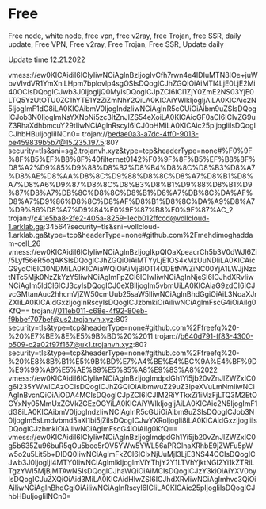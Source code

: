 # Free
Free node, white node, free vpn, free v2ray, free Trojan, free SSR, daily update, Free VPN, Free v2ray, Free Trojan, Free SSR, Update daily

Update time 12.21.2022

vmess://ew0KICAidiI6ICIyIiwNCiAgInBzIjogIvCfh7rwn4e4IDIuMTN8IOe+juWbvVlvdVR1YmXnlLHpm7bplovlp4sgOSIsDQogICJhZGQiOiAiMTI4LjE0LjE2Mi40OCIsDQogICJwb3J0IjogIjQ0MyIsDQogICJpZCI6ICI1ZjY0ZmE2NS03YjE0LTQ5YzUtOTU0ZC1hYTE1YzZiZmNhY2QiLA0KICAiYWlkIjogIjAiLA0KICAic2N5IjogImF1dG8iLA0KICAibmV0IjogIndzIiwNCiAgInR5cGUiOiAibm9uZSIsDQogICJob3N0IjogImNsYXNoNi5zc3ItZnJlZS54eXoiLA0KICAicGF0aCI6ICIvZG9uZ3RhaXdhbmcuY29tIiwNCiAgInRscyI6ICJ0bHMiLA0KICAic25pIjogIiIsDQogICJhbHBuIjogIiINCn0=
trojan://bedae0a3-a7dc-4ff0-9013-be459839b5b7@15.235.197.5:80?security=tls&sni=sg2.trojanvh.xyz&type=tcp&headerType=none#%F0%9F%8F%B5%EF%B8%8F%40filternet0142%F0%9F%8F%B5%EF%B8%8F%D8%A2%D9%85%D9%88%D8%B2%D8%B4%D8%8C%D8%B3%D8%A7%D8%AE%D8%AA%D8%8C%D9%88%D8%8C%D8%A7%D8%B1%D8%A7%D8%A6%D9%87%D8%8C%D8%B3%D8%B1%D9%88%D8%B1%D9%87%D8%A7%DB%8C%D8%8C%D8%B1%D8%A7%DB%8C%DA%AF%D8%A7%D9%86%D8%8C%D8%AF%D8%B1%D8%8C%DA%A9%D8%A7%D9%86%D8%A7%D9%84%F0%9F%87%B8%F0%9F%87%AC_2
trojan://c41e5ba8-2fe2-405a-8259-1ecb012ffccd@vollcloud-1.arklab.ga:34564?security=tls&sni=vollcloud-1.arklab.ga&type=tcp&headerType=none#github.com%2Fmehdimoghaddam-cell_26
vmess://ew0KICAidiI6ICIyIiwNCiAgInBzIjogIkpQIOaXpeacrCh5b3V0dWJl6Zi/5Lyf56eR5oqAKSIsDQogICJhZGQiOiAiMTYyLjE1OS4xMzUuNDIiLA0KICAicG9ydCI6ICI0NDMiLA0KICAiaWQiOiAiMjBlOTI4ODEtNWZiNC00YjA1LWJjNzctNTc5Mjk0NzZkYzY5IiwNCiAgImFpZCI6ICIwIiwNCiAgInNjeSI6ICJhdXRvIiwNCiAgIm5ldCI6ICJ3cyIsDQogICJ0eXBlIjogIm5vbmUiLA0KICAiaG9zdCI6ICJvcGMtanAuc2hhcmVjZW50cmUub25saW5lIiwNCiAgInBhdGgiOiAiL3NoaXJrZXIiLA0KICAidGxzIjogInRscyIsDQogICJzbmkiOiAiIiwNCiAgImFscG4iOiAiIg0KfQ==
trojan://011eb011-c68e-4f92-80eb-f9bbef707bef@us2.trojanvh.xyz:80?security=tls&type=tcp&headerType=none#github.com%2Ffreefq%20-%20%E7%BE%8E%E5%9B%BD%20%2011
trojan://b640d791-ff83-4300-b509-c2a02f97f167@uk1.trojanvh.xyz:80?security=tls&type=tcp&headerType=none#github.com%2Ffreefq%20-%20%E8%8B%B1%E5%9B%BD%E7%A4%BE%E4%BC%9A%E4%BF%9D%E9%99%A9%E5%AE%89%E5%85%A8%E9%83%A8%2022
vmess://ew0KICAidiI6ICIyIiwNCiAgInBzIjogImdpdGh1Yi5jb20vZnJlZWZxIC0g6I235YWwICAzOCIsDQogICJhZGQiOiAibmwuZ29uZ3lpeXVuLmNmIiwNCiAgInBvcnQiOiAiODA4MCIsDQogICJpZCI6ICJlM2RiYTkxZi1iMzFjLTQ3M2EtOGYxNy05MmUxZGVkZGEzOGYiLA0KICAiYWlkIjogIjAiLA0KICAic2N5IjogImF1dG8iLA0KICAibmV0IjogIndzIiwNCiAgInR5cGUiOiAibm9uZSIsDQogICJob3N0IjogIm5sLmdvbmd5aXl1bi5jZiIsDQogICJwYXRoIjogIi8iLA0KICAidGxzIjogIiIsDQogICJzbmkiOiAiIiwNCiAgImFscG4iOiAiIg0KfQ==
vmess://ew0KICAidiI6ICIyIiwNCiAgInBzIjogImdpdGh1Yi5jb20vZnJlZWZxIC0g5b635Zu96buR5qOu5bee5rOV5YWw5YWL56aPRGlnaXRhbE9jZWFu5pWw5o2u5Lit5b+DIDQ0IiwNCiAgImFkZCI6ICIxNjUuMjI3LjE3NS44OCIsDQogICJwb3J0IjogIjI4MTY0IiwNCiAgImlkIjogImViYThjY2Y1LTVhYjktNGI2Yi1kZTRiLTgzYWI5MjBjMTAwNSIsDQogICJhaWQiOiAiMCIsDQogICJzY3kiOiAiYXV0byIsDQogICJuZXQiOiAid3MiLA0KICAidHlwZSI6ICJhdXRvIiwNCiAgImhvc3QiOiAiIiwNCiAgInBhdGgiOiAiIiwNCiAgInRscyI6ICIiLA0KICAic25pIjogIiIsDQogICJhbHBuIjogIiINCn0=
